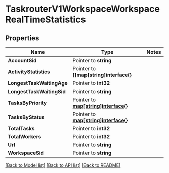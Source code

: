 # TaskrouterV1WorkspaceWorkspaceRealTimeStatistics

## Properties
Name | Type | Notes
------------ | ------------- | -------------
**AccountSid** | Pointer to **string** | 
**ActivityStatistics** | Pointer to **[]map[string]interface{}** | 
**LongestTaskWaitingAge** | Pointer to **int32** | 
**LongestTaskWaitingSid** | Pointer to **string** | 
**TasksByPriority** | Pointer to [**map[string]interface{}**](.md) | 
**TasksByStatus** | Pointer to [**map[string]interface{}**](.md) | 
**TotalTasks** | Pointer to **int32** | 
**TotalWorkers** | Pointer to **int32** | 
**Url** | Pointer to **string** | 
**WorkspaceSid** | Pointer to **string** | 

[[Back to Model list]](../README.md#documentation-for-models) [[Back to API list]](../README.md#documentation-for-api-endpoints) [[Back to README]](../README.md)


